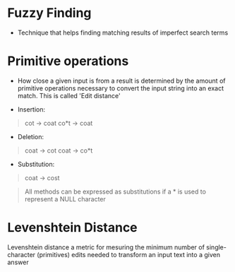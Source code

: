 # Fuzzy Finding

- Technique that helps finding matching results of imperfect
search terms

# Primitive operations

- How close a given input is from a result is determined by the amount of primitive operations necessary to convert the input string into an exact match. This is called 'Edit distance'

- Insertion:
> cot -> coat
> co\*t -> coat

- Deletion:
> coat -> cot
> coat -> co\*t

- Substitution:
> coat -> cost

> All methods can be expressed as substitutions if a \* is used to
represent a NULL character

# Levenshtein Distance

Levenshtein distance a metric for mesuring the minimum number of single-character (primitives) edits needed to transform an input text into a given answer




